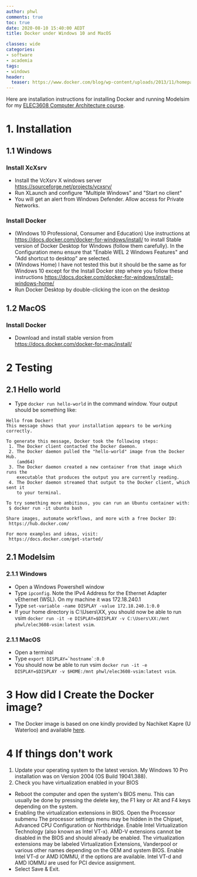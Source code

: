 ```yaml
---
author: phwl
comments: true
toc: true
date: 2020-08-10 15:40:00 AEDT
title: Docker under Windows 10 and MacOS

classes: wide
categories:
- software
- academia
tags:
- windows
header:
  teaser: https://www.docker.com/blog/wp-content/uploads/2013/11/homepage-docker-logo.png
---
```

Here are installation instructions for installing Docker and running Modelsim for my [ELEC3608 Computer Architecture course](https://cusp.sydney.edu.au/students/view-unit-page/alpha/ELEC3608).

<!-- more -->

# 1. Installation
## 1.1 Windows 

### Install XcXsrv
 * Install the VcXsrv X windows server <https://sourceforge.net/projects/vcxsrv/>
 * Run XLaunch and configure "Multiple Windows" and "Start no client"
 * You will get an alert from Windows Defender. Allow access for Private Networks.

### Install Docker
 * (Windows 10 Professional, Consumer and Education) Use instructions at <https://docs.docker.com/docker-for-windows/install/>
   to install Stable version of Docker Desktop for Windows (follow them carefully). In the Configuration menu ensure that "Enable WEL 2 Windows Features" and "Add shortcut to desktop" are selected.
 * (Windows Home) I have not tested this but it should be the same as for Windows 10 except for the Install Docker step where you follow these instructions <https://docs.docker.com/docker-for-windows/install-windows-home/>
 * Run Docker Desktop by double-clicking the icon on the desktop

## 1.2 MacOS
### Install Docker
 * Download and install stable version from <https://docs.docker.com/docker-for-mac/install/>

# 2 Testing
## 2.1 Hello world
 * Type ```docker run hello-world``` in the command window. Your output should be something like:

```
Hello from Docker!
This message shows that your installation appears to be working correctly.

To generate this message, Docker took the following steps:
 1. The Docker client contacted the Docker daemon.
 2. The Docker daemon pulled the "hello-world" image from the Docker Hub.
    (amd64)
 3. The Docker daemon created a new container from that image which runs the
    executable that produces the output you are currently reading.
 4. The Docker daemon streamed that output to the Docker client, which sent it
    to your terminal.

To try something more ambitious, you can run an Ubuntu container with:
 $ docker run -it ubuntu bash

Share images, automate workflows, and more with a free Docker ID:
 https://hub.docker.com/

For more examples and ideas, visit:
 https://docs.docker.com/get-started/
```

## 2.1 Modelsim
### 2.1.1 Windows
 * Open a Windows Powershell window
 * Type ```ipconfig```. Note the IPv4 Address for the Ethernet Adapter vEthernet (WSL). On my machine it was 172.18.240.1
 * Type ```set-variable -name DISPLAY -value 172.18.240.1:0.0```
 * If your home directory is C:\Users\XX, you should now be able to run vsim ```docker run -it -e DISPLAY=$DISPLAY -v C:\Users\XX:/mnt phwl/elec3608-vsim:latest vsim```.

### 2.1.1 MacOS
 * Open a terminal
 * Type ```export DISPLAY=`hostname`:0.0```
 * You should now be able to run vsim ```docker run -it -e DISPLAY=$DISPLAY -v $HOME:/mnt phwl/elec3608-vsim:latest vsim```.


# 3 How did I Create the Docker image?
 * The Docker image is based on one kindly provided by Nachiket Kapre (U Waterloo) and available [here](https://github.com/phwl/elec3608-vsim).

# 4 If things don't work
 1. Update your operating system to the latest version. My Windows 10 Pro installation was on Version 2004 (OS Build 19041.388).
 1. Check you have virtualization enabled in your BIOS
   * Reboot the computer and open the system's BIOS menu. This can usually be done by pressing the delete key, the F1 key or Alt and F4 keys depending on the system.
   * Enabling the virtualization extensions in BIOS.  Open the Processor submenu The processor settings menu may be hidden in the Chipset, Advanced CPU Configuration or Northbridge.  Enable Intel Virtualization Technology (also known as Intel VT-x). AMD-V extensions cannot be disabled in the BIOS and should already be enabled. The virtualization extensions may be labeled Virtualization Extensions, Vanderpool or various other names depending on the OEM and system BIOS.  Enable Intel VT-d or AMD IOMMU, if the options are available. Intel VT-d and AMD IOMMU are used for PCI device assignment.
   * Select Save & Exit.


